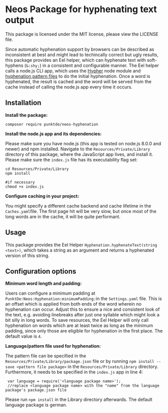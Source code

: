 # Neos Package for hyphenating text output

This package is licensed under the MIT license, please view the LICENSE file.

Since automatic hyphenation support by browsers can be described as inconsistent at best and might lead to techincally correct but ugly results, this package provides an Eel helper, which can hyphenate text with soft-hyphens (`&:shy;`) in a consistent and configurable manner.
The Eel helper calls a node.js CLI app, which uses the [Hypher](https://github.com/bramstein/hypher) node module and [hyphenation pattern files](https://github.com/bramstein/hyphenation-patterns) to do the initial hyphenation.
Once a word is hyphenated, the result is cached and the word will be served from the cache instead of calling the node.js app every time it occurs.

## Installation

**Install the package:**

	composer require punktde/neos-hyphenation

**Install the node.js app and its dependencies:**

Please make sure you have node.js (this app is tested on node.js 8.0.0 and newer) and npm installed.
Navigate to the `Resources/Private/Library` directory of this package, where the JavaScript app lives, and install it. Please make sure the `index.js` file has its executability flag set:
  ```
  cd Resources/Private/Library
  npm install
  
  #if necessary
  chmod +x index.js
```

**Configure caching in your project:**

You might specify a different cache backend and cache lifetime in the `Caches.yaml`file. 
The first page hit will be very slow, but once most of the long words are in the cache, it will be quite performant.

## Usage

 This package provides the Eel Helper `Hyphenation.hyphenateText(string <text>)`, which takes a string as an argument and returns a hyphenated version of this string. 

## Configuration options

**Minimum word length and padding:**

Users can configure a minimum padding at `PunktDe:Neos:Hyphenation:minimumPadding:`in the `Settings.yaml` file. This is an offset which is applied from both ends of the word wherein no hyphenation can occur. Adjust this to ensure a nice and consistent look of the text, e.g. avoiding linebreaks after just one syllable which might look a bit silly in long words.
To save resources, the Eel Helper will only call hyphenation on words which are at least twice as long as the minimum padding, since only those are eligible for hyphenation in the first place.
The default value is `4`.

**Language/pattern file used for hyphenation:**

The pattern file can be specified in the `Resources/Private/Library/package.json` file or by running `npm install --save <pattern file package>` in the `Resources/Private/Library` directory. Furthermore, it needs to be specified in the `index.js` app in line 4:
 ```
  var language = require('<language package name>');
  //replace <language package name> with the "name" from the language package's package.json file
  ```
Please run `npm install` in the Library directory afterwards.
The default language package is german.
